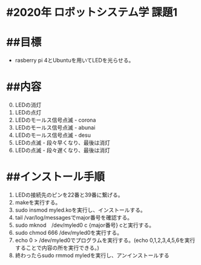 #2020年 ロボットシステム学 課題1
=============

##目標
=============

- rasberry pi 4とUbuntuを用いてLEDを光らせる。
    
##内容
=============
0. LEDの消灯
1. LEDの点灯
2. LEDのモールス信号点滅 - corona
3. LEDのモールス信号点滅 - abunai
4. LEDのモールス信号点滅 - desu
5. LEDの点滅 - 段々早くなり、最後は消灯
6. LEDの点滅 - 段々遅くなり、最後は消灯

##インストール手順
=============

1. LEDの接続先のピンを22番と39番に繋げる。
2. makeを実行する。
3. sudo insmod myled.koを実行し、インストールする。
4. tail /var/log/messagesでmajor番号を確認する。
5. sudo mknod　/dev/myled0 c {major番号} cと実行する。
6. sudo chmod 666 /dev/myled0を実行する。
7. echo 0 > /dev/myled0でプログラムを実行する。(echo 0,1,2,3,4,5,6を実行することで内容の所を実行できる。)
8. 終わったらsudo rmmod myledを実行し、アンインストールする
